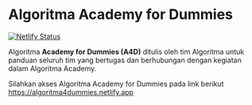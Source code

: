 # Algoritma Academy for Dummies

[![Netlify Status](https://api.netlify.com/api/v1/badges/af359032-ea8f-42e9-b2f8-1ec42fcd41e9/deploy-status)](https://app.netlify.com/sites/algoritma4dummies/deploys)

Algoritma **Academy for Dummies (A4D)** ditulis oleh tim Algoritma untuk panduan seluruh tim yang bertugas dan berhubungan dengan kegiatan dalam Algoritma Academy.

Silahkan akses Algoritma Academy for Dummies pada link berikut https://algoritma4dummies.netlify.app
